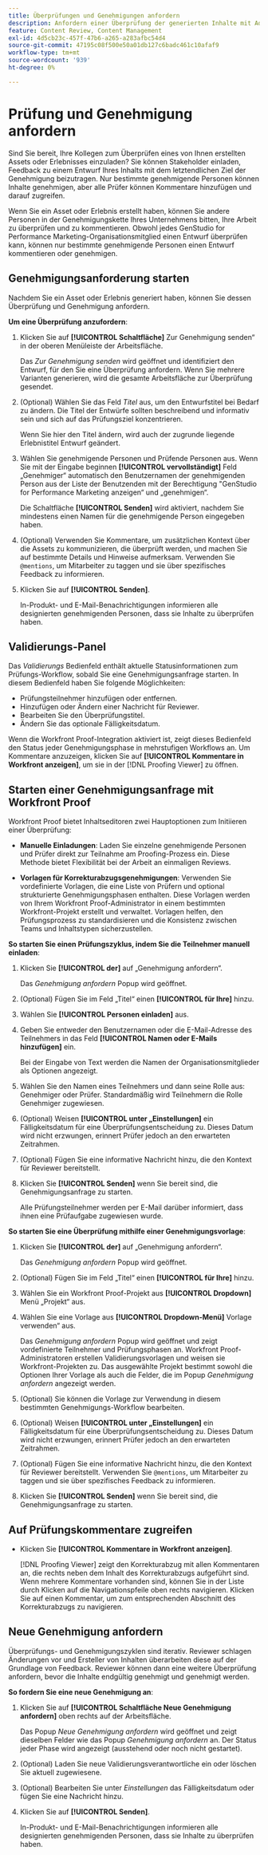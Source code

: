 ```yaml
---
title: Überprüfungen und Genehmigungen anfordern
description: Anfordern einer Überprüfung der generierten Inhalte mit Adobe GenStudio for Performance Marketing.
feature: Content Review, Content Management
exl-id: 4d5cb23c-457f-47b6-a265-a283afbc54d4
source-git-commit: 47195c08f500e50a01db127c6badc461c10afaf9
workflow-type: tm+mt
source-wordcount: '939'
ht-degree: 0%

---
```


# Prüfung und Genehmigung anfordern

Sind Sie bereit, Ihre Kollegen zum Überprüfen eines von Ihnen erstellten Assets oder Erlebnisses einzuladen? Sie können Stakeholder einladen, Feedback zu einem Entwurf Ihres Inhalts mit dem letztendlichen Ziel der Genehmigung beizutragen. Nur bestimmte genehmigende Personen können Inhalte genehmigen, aber alle Prüfer können Kommentare hinzufügen und darauf zugreifen.

Wenn Sie ein Asset oder Erlebnis erstellt haben, können Sie andere Personen in der Genehmigungskette Ihres Unternehmens bitten, Ihre Arbeit zu überprüfen und zu kommentieren. Obwohl jedes GenStudio for Performance Marketing-Organisationsmitglied einen Entwurf überprüfen kann, können nur bestimmte genehmigende Personen einen Entwurf kommentieren oder genehmigen.

## Genehmigungsanforderung starten

Nachdem Sie ein Asset oder Erlebnis generiert haben, können Sie dessen Überprüfung und Genehmigung anfordern.

**Um eine Überprüfung anzufordern**:

1. Klicken Sie auf **[!UICONTROL Schaltfläche]** Zur Genehmigung senden“ in der oberen Menüleiste der Arbeitsfläche.

   Das _Zur Genehmigung senden_ wird geöffnet und identifiziert den Entwurf, für den Sie eine Überprüfung anfordern. Wenn Sie mehrere Varianten generieren, wird die gesamte Arbeitsfläche zur Überprüfung gesendet.

1. (Optional) Wählen Sie das Feld _Titel_ aus, um den Entwurfstitel bei Bedarf zu ändern. Die Titel der Entwürfe sollten beschreibend und informativ sein und sich auf das Prüfungsziel konzentrieren.

   Wenn Sie hier den Titel ändern, wird auch der zugrunde liegende Erlebnistitel Entwurf geändert.

1. Wählen Sie genehmigende Personen und Prüfende Personen aus. Wenn Sie mit der Eingabe beginnen **[!UICONTROL vervollständigt]** Feld „Genehmiger“ automatisch den Benutzernamen der genehmigenden Person aus der Liste der Benutzenden mit der Berechtigung &quot;GenStudio for Performance Marketing anzeigen“ und „genehmigen“.

   Die Schaltfläche **[!UICONTROL Senden]** wird aktiviert, nachdem Sie mindestens einen Namen für die genehmigende Person eingegeben haben.

1. (Optional) Verwenden Sie Kommentare, um zusätzlichen Kontext über die Assets zu kommunizieren, die überprüft werden, und machen Sie auf bestimmte Details und Hinweise aufmerksam. Verwenden Sie `@mentions`, um Mitarbeiter zu taggen und sie über spezifisches Feedback zu informieren.

1. Klicken Sie auf **[!UICONTROL Senden]**.

   In-Produkt- und E-Mail-Benachrichtigungen informieren alle designierten genehmigenden Personen, dass sie Inhalte zu überprüfen haben.

## Validierungs-Panel

Das _Validierungs_ Bedienfeld enthält aktuelle Statusinformationen zum Prüfungs-Workflow, sobald Sie eine Genehmigungsanfrage starten. In diesem Bedienfeld haben Sie folgende Möglichkeiten:

* Prüfungsteilnehmer hinzufügen oder entfernen.
* Hinzufügen oder Ändern einer Nachricht für Reviewer.
* Bearbeiten Sie den Überprüfungstitel.
* Ändern Sie das optionale Fälligkeitsdatum.

Wenn die Workfront Proof-Integration aktiviert ist, zeigt dieses Bedienfeld den Status jeder Genehmigungsphase in mehrstufigen Workflows an. Um Kommentare anzuzeigen, klicken Sie auf **[!UICONTROL Kommentare in Workfront anzeigen]**, um sie in der [!DNL Proofing Viewer] zu öffnen.

## Starten einer Genehmigungsanfrage mit Workfront Proof

Workfront Proof bietet Inhaltseditoren zwei Hauptoptionen zum Initiieren einer Überprüfung:

* **Manuelle Einladungen**: Laden Sie einzelne genehmigende Personen und Prüfer direkt zur Teilnahme am Proofing-Prozess ein. Diese Methode bietet Flexibilität bei der Arbeit an einmaligen Reviews.

* **Vorlagen für Korrekturabzugsgenehmigungen**: Verwenden Sie vordefinierte Vorlagen, die eine Liste von Prüfern und optional strukturierte Genehmigungsphasen enthalten. Diese Vorlagen werden von Ihrem Workfront Proof-Administrator in einem bestimmten Workfront-Projekt erstellt und verwaltet. Vorlagen helfen, den Prüfungsprozess zu standardisieren und die Konsistenz zwischen Teams und Inhaltstypen sicherzustellen.

**So starten Sie einen Prüfungszyklus, indem Sie die Teilnehmer manuell einladen**:

1. Klicken Sie **[!UICONTROL der]** auf „Genehmigung anfordern“.

   Das _Genehmigung anfordern_ Popup wird geöffnet.

1. (Optional) Fügen Sie im Feld „Titel“ einen **[!UICONTROL für Ihre]** hinzu.

1. Wählen Sie **[!UICONTROL Personen einladen]** aus.

1. Geben Sie entweder den Benutzernamen oder die E-Mail-Adresse des Teilnehmers in das Feld **[!UICONTROL Namen oder E-Mails hinzufügen]** ein.

   Bei der Eingabe von Text werden die Namen der Organisationsmitglieder als Optionen angezeigt.

1. Wählen Sie den Namen eines Teilnehmers und dann seine Rolle aus: Genehmiger oder Prüfer. Standardmäßig wird Teilnehmern die Rolle Genehmiger zugewiesen.

1. (Optional) Weisen **[!UICONTROL unter „Einstellungen]** ein Fälligkeitsdatum für eine Überprüfungsentscheidung zu. Dieses Datum wird nicht erzwungen, erinnert Prüfer jedoch an den erwarteten Zeitrahmen.

1. (Optional) Fügen Sie eine informative Nachricht hinzu, die den Kontext für Reviewer bereitstellt.

1. Klicken Sie **[!UICONTROL Senden]** wenn Sie bereit sind, die Genehmigungsanfrage zu starten.

   Alle Prüfungsteilnehmer werden per E-Mail darüber informiert, dass ihnen eine Prüfaufgabe zugewiesen wurde.

**So starten Sie eine Überprüfung mithilfe einer Genehmigungsvorlage**:

1. Klicken Sie **[!UICONTROL der]** auf „Genehmigung anfordern“.

   Das _Genehmigung anfordern_ Popup wird geöffnet.

1. (Optional) Fügen Sie im Feld „Titel“ einen **[!UICONTROL für Ihre]** hinzu.

1. Wählen Sie ein Workfront Proof-Projekt aus **[!UICONTROL Dropdown]** Menü „Projekt“ aus.

1. Wählen Sie eine Vorlage aus **[!UICONTROL Dropdown-Menü]** Vorlage verwenden“ aus.

   Das _Genehmigung anfordern_ Popup wird geöffnet und zeigt vordefinierte Teilnehmer und Prüfungsphasen an. Workfront Proof-Administratoren erstellen Validierungsvorlagen und weisen sie Workfront-Projekten zu. Das ausgewählte Projekt bestimmt sowohl die Optionen Ihrer Vorlage als auch die Felder, die im Popup _Genehmigung anfordern_ angezeigt werden.

1. (Optional) Sie können die Vorlage zur Verwendung in diesem bestimmten Genehmigungs-Workflow bearbeiten.

1. (Optional) Weisen **[!UICONTROL unter „Einstellungen]** ein Fälligkeitsdatum für eine Überprüfungsentscheidung zu. Dieses Datum wird nicht erzwungen, erinnert Prüfer jedoch an den erwarteten Zeitrahmen.

1. (Optional) Fügen Sie eine informative Nachricht hinzu, die den Kontext für Reviewer bereitstellt. Verwenden Sie `@mentions`, um Mitarbeiter zu taggen und sie über spezifisches Feedback zu informieren.

1. Klicken Sie **[!UICONTROL Senden]** wenn Sie bereit sind, die Genehmigungsanfrage zu starten.

## Auf Prüfungskommentare zugreifen

* Klicken Sie **[!UICONTROL Kommentare in Workfront anzeigen]**.

  [!DNL Proofing Viewer] zeigt den Korrekturabzug mit allen Kommentaren an, die rechts neben dem Inhalt des Korrekturabzugs aufgeführt sind. Wenn mehrere Kommentare vorhanden sind, können Sie in der Liste durch Klicken auf die Navigationspfeile oben rechts navigieren. Klicken Sie auf einen Kommentar, um zum entsprechenden Abschnitt des Korrekturabzugs zu navigieren.

## Neue Genehmigung anfordern

Überprüfungs- und Genehmigungszyklen sind iterativ. Reviewer schlagen Änderungen vor und Ersteller von Inhalten überarbeiten diese auf der Grundlage von Feedback. Reviewer können dann eine weitere Überprüfung anfordern, bevor die Inhalte endgültig genehmigt und genehmigt werden.

**So fordern Sie eine neue Genehmigung an**:

1. Klicken Sie auf **[!UICONTROL Schaltfläche Neue Genehmigung anfordern]** oben rechts auf der Arbeitsfläche.

   Das Popup _Neue Genehmigung anfordern_ wird geöffnet und zeigt dieselben Felder wie das Popup _Genehmigung anfordern_ an. Der Status jeder Phase wird angezeigt (ausstehend oder noch nicht gestartet).

1. (Optional) Laden Sie neue Validierungsverantwortliche ein oder löschen Sie aktuell zugewiesene.

1. (Optional) Bearbeiten Sie unter _Einstellungen_ das Fälligkeitsdatum oder fügen Sie eine Nachricht hinzu.

1. Klicken Sie auf **[!UICONTROL Senden]**.

   In-Produkt- und E-Mail-Benachrichtigungen informieren alle designierten genehmigenden Personen, dass sie Inhalte zu überprüfen haben.
